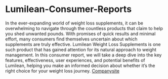 # Lumilean-Consumer-Reports

In the ever-expanding world of weight loss supplements, it can be overwhelming to navigate through the countless products that claim to help you shed unwanted pounds. With promises of quick results and minimal effort, many consumers find themselves uncertain about which supplements are truly effective. Lumilean Weight Loss Supplements is one such product that has gained attention for its natural approach to weight management. In this consumer report, we will take a deep dive into the key features, effectiveness, user experiences, and potential benefits of Lumilean, helping you make an informed decision about whether it’s the right choice for your weight loss journey. [Companysite](https://x.com/bhramandev20/status/1891392817982833064)
